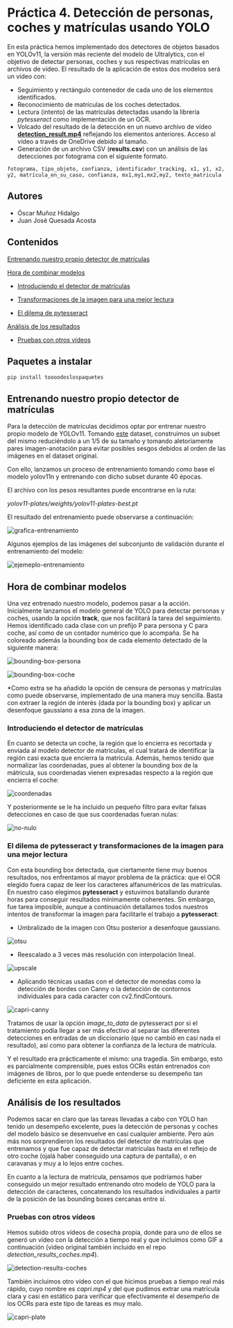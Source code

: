 # Práctica 4. Detección de personas, coches y matrículas usando YOLO

En esta práctica hemos implementado dos detectores de objetos basados en YOLOv11, la versión más reciente del modelo de Ultralytics, con el objetivo de detectar personas, coches y sus respectivas matrículas en archivos de vídeo. El resultado de la aplicación de estos dos modelos será un vídeo con:

- Seguimiento y rectángulo contenedor de cada uno de los elementos identificados.
- Reconocimiento de matrículas de los coches detectados.
- Lectura (intento) de las matrículas detectadas usando la librería *pytesseract* como implementación de un OCR.
- Volcado del resultado de la detección en un nuevo archivo de vídeo [**detection_result.mp4**](https://alumnosulpgc-my.sharepoint.com/:v:/g/personal/juan_quesada108_alu_ulpgc_es/EWA-sMiBxhJBjdghSf3fcJEBhV6w6ZEZ79TNMb4utaqfyg?nav=eyJyZWZlcnJhbEluZm8iOnsicmVmZXJyYWxBcHAiOiJPbmVEcml2ZUZvckJ1c2luZXNzIiwicmVmZXJyYWxBcHBQbGF0Zm9ybSI6IldlYiIsInJlZmVycmFsTW9kZSI6InZpZXciLCJyZWZlcnJhbFZpZXciOiJNeUZpbGVzTGlua0NvcHkifX0&e=0rW4DC) reflejando los elementos anteriores. Acceso al vídeo a través de OneDrive debido al tamaño.
- Generación de un archivo CSV (**results.csv**) con un análisis de las detecciones por fotograma con el siguiente formato.

```
fotograma, tipo_objeto, confianza, identificador_tracking, x1, y1, x2, y2, matrícula_en_su_caso, confianza, mx1,my1,mx2,my2, texto_matricula
```

## Autores

- Óscar Muñoz Hidalgo
- Juan José Quesada Acosta

## Contenidos

[Entrenando nuestro propio detector de matrículas](#entrenando-nuestro-propio-detector-de-matrículas)  

[Hora de combinar modelos](#hora-de-combinar-modelos)

- [Introduciendo el detector de matrículas](#introduciendo-el-detector-de-matrículas)

- [Transformaciones de la imagen para una mejor lectura](#transformaciones-de-la-imagen-para-una-mejor-lectura)

- [El dilema de pytesseract](#el-dilema-de-pytesseract)

[Análisis de los resultados](#análisis-de-los-resultados)

- [Pruebas con otros vídeos](#pruebas-con-otros-vídeos)

## Paquetes a instalar

```
pip install toooodoslospaquetes
```

## Entrenando nuestro propio detector de matrículas

Para la detección de matrículas decidimos optar por entrenar nuestro propio modelo de YOLOv11. Tomando [este](https://www.kaggle.com/datasets/fareselmenshawii/large-license-plate-dataset) dataset, construimos un subset del mismo reduciéndolo a un 1/5 de su tamaño y tomando aletoriamente pares imagen-anotación para evitar posibles sesgos debidos al orden de las imágenes en el dataset original.

Con ello, lanzamos un proceso de entrenamiento tomando como base el modelo yolov11n y entrenando con dicho subset durante 40 épocas.

El archivo con los pesos resultantes puede encontrarse en la ruta:

*yolov11-plates/weights/yolov11-plates-best.pt*

El resultado del entrenamiento puede observarse a continuación:

![grafica-entrenamiento](./yolov11-plates/results.png)

Algunos ejemplos de las imágenes del subconjunto de validación durante el entrenamiento del modelo:

![ejemeplo-entrenamiento](./yolov11-plates/val_batch1_labels.jpg)

## Hora de combinar modelos

Una vez entrenado nuestro modelo, podemos pasar a la acción. Inicialmente lanzamos el modelo general de YOLO para detectar personas y coches, usando la opción **track**, que nos facilitará la tarea del seguimiento. Hemos identificado cada clase con un prefijo P para persona y C para coche, así como de un contador numérico que lo acompaña.
Se ha coloreado además la bounding box de cada elemento detectado de la siguiente manera:

![bounding-box-persona](bb-person.png)

![bounding-box-coche](bb-car.png)

*Como extra se ha añadido la opción de censura de personas y matrículas como puede observarse, implementado de una manera muy sencilla. Basta con extraer la región de interés (dada por la bounding box) y aplicar un desenfoque gaussiano a esa zona de la imagen.

### Introduciendo el detector de matrículas

En cuanto se detecta un coche, la región que lo encierra es recortada y enviada al modelo detector de matrículas, el cual tratará de identificar la región casi exacta que encierra la matrícula.
Además, hemos tenido que normalizar las coordenadas, pues al obtener la bounding box de la mátricula, sus coordenadas vienen expresadas respecto a la región que encierra el coche:

![coordenadas](coordenadas.png)

Y posteriormente se le ha incluido un pequeño filtro para evitar falsas detecciones en caso de que sus coordenadas fueran nulas:

![no-nulo](no-nulo.png)

### El dilema de pytesseract y transformaciones de la imagen para una mejor lectura

Con esta bounding box detectada, que ciertamente tiene muy buenos resultados, nos enfrentamos al mayor problema de la práctica: que el OCR elegido fuera capaz de leer los caracteres alfanuméricos de las matrículas. En nuestro caso elegimos **pytesseract** y estuvimos batallando durante horas para conseguir resultados mínimamente coherentes. Sin embargo, fue tarea imposible, aunque a continuación detallamos todos nuestros intentos de transformar la imagen para facilitarle el trabajo a **pytesseract**:

- Umbralizado de la imagen con Otsu posterior a desenfoque gaussiano.

![otsu](otsu.png)

- Reescalado a 3 veces más resolución con interpolación lineal.

![upscale](upscale.png)

- Aplicando técnicas usadas con el detector de monedas como la detección de bordes con Canny o la detección de contornos individuales para cada caracter con cv2.findContours.

![capri-canny](capri-canny.png)

Tratamos de usar la opción *image_to_data* de pytesseract por si el tratamiento podía llegar a ser más efectivo al separar las diferentes detecciones en entradas de un diccionario (que no cambió en casi nada el resultado), así como para obtener la confianza de la lectura de matrícula.

Y el resultado era prácticamente el mismo: una tragedia. Sin embargo, esto es parcialmente comprensible, pues estos OCRs están entrenados con imágenes de libros, por lo que puede entenderse su desempeño tan deficiente en esta aplicación.

## Análisis de los resultados

Podemos sacar en claro que las tareas llevadas a cabo con YOLO han tenido un desempeño excelente, pues la detección de personas y coches del modelo básico se desenvuelve en casi cualquier ambiente. Pero aún más nos sorprendieron los resultados del detector de matrículas que entrenamos y que fue capaz de detectar matrículas hasta en el reflejo de otro coche (ojalá haber conseguido una captura de pantalla), o en caravanas y muy a lo lejos entre coches.

En cuanto a la lectura de matrícula, pensamos que podríamos haber conseguido un mejor resultado entrenando otro modelo de YOLO para la detección de caracteres, concatenando los resultados individuales a partir de la posición de las bounding boxes cercanas entre sí.

### Pruebas con otros vídeos

Hemos subido otros vídeos de cosecha propia, donde para uno de ellos se generó un vídeo con la detección a tiempo real y que incluimos como GIF a continuación (video original también incluido en el repo *detection_results_coches.mp4*).

![detection-results-coches](detection_results_coches.gif)

También incluimos otro vídeo con el que hicimos pruebas a tiempo real más rápido, cuyo nombre es *capri.mp4* y del que pudimos extrar una matrícula clara y casi en estático para verificar que efectivamente el desempeño de los OCRs para este tipo de tareas es muy malo.

![capri-plate](capri-plate.png)
